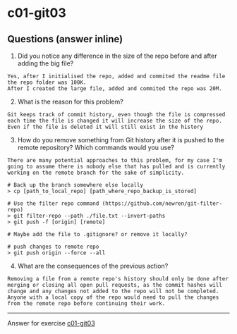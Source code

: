 # c01-git03

## Questions (answer inline)

1. Did you notice any difference in the size of the repo before and after adding the big file?
```
Yes, after I initialised the repo, added and commited the readme file the repo folder was 100K. 
After I created the large file, added and commited the repo was 20M.
```
2. What is the reason for this problem?
```
Git keeps track of commit history, even though the file is compressed each time the file is changed it will increase the size of the repo. Even if the file is deleted it will still exist in the history
```

3. How do you remove something from Git history after it is pushed to the remote repository? Which commands would you use? 
```
There are many potential approaches to this problem, for my case I'm going to assume there is nobody else that has pulled and is currently working on the remote branch for the sake of simplicity.

# Back up the branch somewhere else locally
> cp [path_to_local_repo] [path_where_repo_backup_is_stored]

# Use the filter repo command (https://github.com/newren/git-filter-repo)
> git filter-repo --path ./file.txt --invert-paths
> git push -f [origin] [remote]

# Maybe add the file to .gitignore? or remove it locally?

# push changes to remote repo
> git push origin --force --all
```
4. What are the consequences of the previous action?

```
Removing a file from a remote repo's history should only be done after merging or closing all open pull requests, as the commit hashes will change and any changes not added to the repo will not be completed.
Anyone with a local copy of the repo would need to pull the changes from the remote repo before continuing their work.
```
***
Answer for exercise [c01-git03](https://github.com/devopsacademyau/academy/blob/23cc1dfa31e85651e3cdc1b0ef38da21518841ba/classes/01class/exercises/c01-git03/README.md)